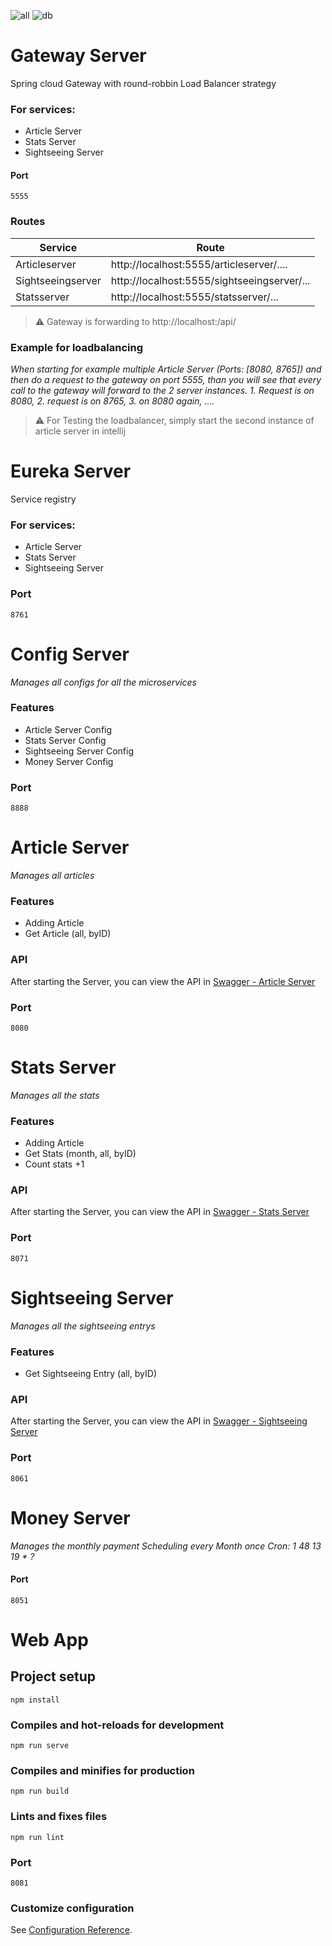 ![all](https://user-images.githubusercontent.com/22521386/148586261-4da9b1e7-75ad-425f-82d5-ada493332002.jpeg)
![db](https://user-images.githubusercontent.com/22521386/148586265-22829d4e-1cee-4e5f-b20e-191c9f241f9d.jpeg)


# Gateway Server
Spring cloud Gateway with round-robbin Load Balancer strategy

### For services:
* Article Server
* Stats Server
* Sightseeing Server

#### Port
```
5555
```

### Routes
| Service           | Route                                       |
|-------------------|---------------------------------------------|
| Articleserver     | http://localhost:5555/articleserver/....    |
| Sightseeingserver | http://localhost:5555/sightseeingserver/... |
| Statsserver       | http://localhost:5555/statsserver/...       |

> :warning: Gateway is forwarding to http://localhost:<PortOfService>/api/<RouteOfService>

### Example for loadbalancing
*When starting for example multiple Article Server (Ports:  [8080, 8765]) and then do a request to the gateway on port 5555, than you will see that every call to the gateway will forward to the 2 server instances. 1. Request is on 8080, 2. request is on 8765, 3. on 8080 again, ....*

> :warning: For Testing the loadbalancer, simply start the second instance of article server in intellij 

# Eureka Server
Service registry
### For services:
* Article Server
* Stats Server
* Sightseeing Server

### Port
```
8761
```

# Config Server
*Manages all configs for all the microservices*

### Features
* Article Server Config
* Stats Server Config
* Sightseeing Server Config
* Money Server Config
### Port
```
8888
```


# Article Server
*Manages all articles*

### Features
* Adding Article
* Get Article (all, byID)
### API
After starting the Server, you can view the API in [Swagger - Article Server](http://localhost:8080/swagger-ui.html)
### Port
```
8080
```

# Stats Server
*Manages all the stats*
### Features
* Adding Article
* Get Stats (month, all, byID)
* Count stats +1
### API
After starting the Server, you can view the API in [Swagger - Stats Server](http://localhost:8071/swagger-ui.html)
### Port
```
8071
```

# Sightseeing Server
*Manages all the sightseeing entrys*
### Features
* Get Sightseeing Entry (all, byID)
### API
After starting the Server, you can view the API in [Swagger - Sightseeing Server](http://localhost:8061/swagger-ui.html)

### Port
```
8061
```
# Money Server
*Manages the monthly payment*
*Scheduling every Month once*
*Cron: 1 48 13 19 * ?*
#### Port
```
8051
```

# Web App


## Project setup
```
npm install
```

### Compiles and hot-reloads for development
```
npm run serve
```

### Compiles and minifies for production
```
npm run build
```

### Lints and fixes files
```
npm run lint
```

### Port
```
8081
```

### Customize configuration
See [Configuration Reference](https://cli.vuejs.org/config/).

